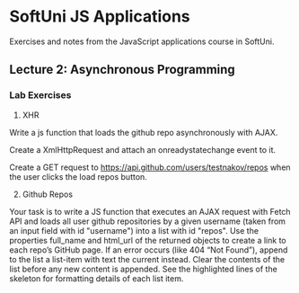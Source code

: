 # SoftUni JS Applications

Exercises and notes from the JavaScript applications course in SoftUni.

## Lecture 2: Asynchronous Programming

### Lab Exercises

1. XHR

Write a js function that loads the github repo asynchronously with AJAX.

Create a XmlHttpRequest and attach an onreadystatechange event to it.

Create a GET request to https://api.github.com/users/testnakov/repos when the user
clicks the load repos button.

2. Github Repos

Your task is to write a JS function that executes an AJAX request with Fetch API and loads all user github repositories by a given username (taken from an input field with id "username") into a list with id "repos". Use the properties full_name and html_url of the returned
objects to create a link to each repo’s GitHub page. If an error occurs (like 404 “Not Found”), append to the list a list-item with text the current instead. Clear the contents of the list before any new content is appended. See the highlighted lines of the skeleton for formatting details of each list item.
